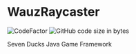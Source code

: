 # WauzRaycaster
![CodeFactor](https://www.codefactor.io/repository/github/sevenducks/wauzraycaster/badge)
![GitHub code size in bytes](https://img.shields.io/github/languages/code-size/SevenDucks/WauzRaycaster)

Seven Ducks Java Game Framework
